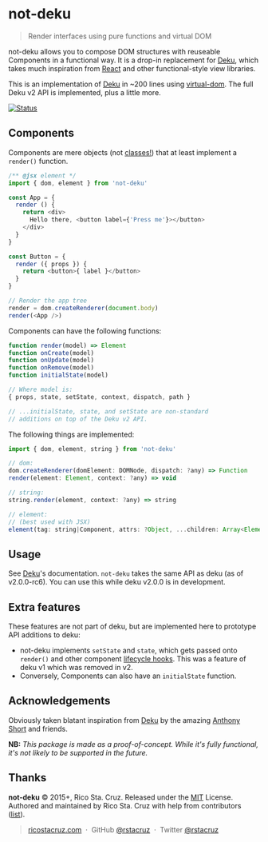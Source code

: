 # not-deku

> Render interfaces using pure functions and virtual DOM

not-deku allows you to compose DOM structures with reuseable Components in a functional way. It is a drop-in replacement for [Deku], which takes much inspiration from [React] and other functional-style view libraries.

This is an implementation of [Deku] in ~200 lines using [virtual-dom]. The full Deku v2 API is implemented, plus a little more.

[![Status](https://travis-ci.org/rstacruz/not-deku.svg?branch=master)](https://travis-ci.org/rstacruz/not-deku "See test builds")

## Components

Components are mere objects (not [classes!](https://facebook.github.io/react/docs/top-level-api.html#react.createclass)) that at least implement a `render()` function.

```js
/** @jsx element */
import { dom, element } from 'not-deku'

const App = {
  render () {
    return <div>
      Hello there, <button label={'Press me'}></button>
    </div>
  }
}

const Button = {
  render ({ props }) {
    return <button>{ label }</button>
  }
}

// Render the app tree
render = dom.createRenderer(document.body)
render(<App />)
```

Components can have the following functions:

```js
function render(model) => Element
function onCreate(model)
function onUpdate(model)
function onRemove(model)
function initialState(model)

// Where model is:
{ props, state, setState, context, dispatch, path }

// ...initialState, state, and setState are non-standard
// additions on top of the Deku v2 API.
```

The following things are implemented:

```js
import { dom, element, string } from 'not-deku'

// dom:
dom.createRenderer(domElement: DOMNode, dispatch: ?any) => Function
render(element: Element, context: ?any) => void

// string:
string.render(element, context: ?any) => string

// element:
// (best used with JSX)
element(tag: string|Component, attrs: ?Object, ...children: Array<Element>) => Element
```

## Usage

See [Deku]'s documentation. `not-deku` takes the same API as deku (as of v2.0.0-rc6). You can use this while deku v2.0.0 is in development.

## Extra features

These features are not part of deku, but are implemented here to prototype API additions to deku:

- not-deku implements `setState` and `state`, which gets passed onto `render()` and other component [lifecycle hooks]. This was a feature of deku v1 which was removed in v2.
- Conversely, Components can also have an `initialState` function.

## Acknowledgements

Obviously taken blatant inspiration from [Deku] by the amazing [Anthony Short] and friends.

[Deku]: https://dekujs.github.io/deku
[virtual-dom]: https://www.npmjs.com/package/virtual-dom
[lifecycle hooks]: http://dekujs.github.io/deku/docs/advanced/lifecycle.html
[Anthony Short]: https://github.com/anthonyshort
[React]: https://facebook.github.io/react/

**NB:** _This package is made as a proof-of-concept. While it's fully functional, it's not likely to be supported in the future._

## Thanks

**not-deku** © 2015+, Rico Sta. Cruz. Released under the [MIT] License.<br>
Authored and maintained by Rico Sta. Cruz with help from contributors ([list][contributors]).

> [ricostacruz.com](http://ricostacruz.com) &nbsp;&middot;&nbsp;
> GitHub [@rstacruz](https://github.com/rstacruz) &nbsp;&middot;&nbsp;
> Twitter [@rstacruz](https://twitter.com/rstacruz)

[MIT]: http://mit-license.org/
[contributors]: http://github.com/rstacruz/not-deku/contributors
